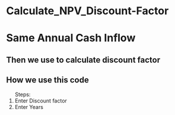 # Calculate_NPV_Discount-Factor
<h1>Same Annual Cash Inflow</h1>
<h2>Then we use to calculate discount factor</h2>
<h2>How we use this code</h2>
<ol>Steps:
  <li>Enter Discount factor</li>
  <li>Enter Years</li>
</ol>
